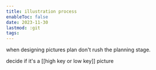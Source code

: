 ```yaml
---
title: illustration process
enableToc: false
date: 2023-11-30
lastmod: :git
tags:
---
```

when designing pictures plan don't rush the planning stage.

decide if it's a [[high key or low key]] picture